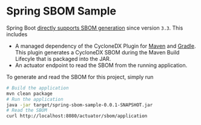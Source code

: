 # Spring SBOM Sample

Spring Boot [directly supports SBOM generation](https://spring.io/blog/2024/05/24/sbom-support-in-spring-boot-3-3) since
version `3.3`. This includes

- A managed dependency of the CycloneDX Plugin for [Maven](https://github.com/CycloneDX/cyclonedx-maven-plugin)
  and [Gradle](https://github.com/CycloneDX/cyclonedx-gradle-plugin). This plugin generates a CycloneDX SBOM during the
  Maven Build Lifecyle that is packaged into the JAR.
- An actuator endpoint to read the SBOM from the running application.

To generate and read the SBOM for this project, simply run

```bash
# Build the application
mvn clean package
# Run the application
java -jar target/spring-sbom-sample-0.0.1-SNAPSHOT.jar
# Read the SBOM
curl http://localhost:8080/actuator/sbom/application
```